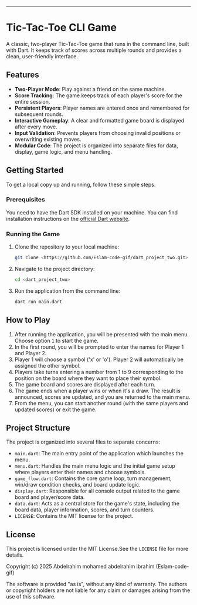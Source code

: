 -----

# Tic-Tac-Toe CLI Game

A classic, two-player Tic-Tac-Toe game that runs in the command line, built with Dart. It keeps track of scores across multiple rounds and provides a clean, user-friendly interface.

## Features

  - **Two-Player Mode**: Play against a friend on the same machine.
  - **Score Tracking**: The game keeps track of each player's score for the entire session.
  - **Persistent Players**: Player names are entered once and remembered for subsequent rounds.
  - **Interactive Gameplay**: A clear and formatted game board is displayed after every move.
  - **Input Validation**: Prevents players from choosing invalid positions or overwriting existing moves.
  - **Modular Code**: The project is organized into separate files for data, display, game logic, and menu handling.

## Getting Started

To get a local copy up and running, follow these simple steps.

### Prerequisites

You need to have the Dart SDK installed on your machine. You can find installation instructions on the [official Dart website](https://dart.dev/get-dart).

### Running the Game

1.  Clone the repository to your local machine:
    ```sh
    git clone <https://github.com/Eslam-code-gif/dart_project_two.git>
    ```
2.  Navigate to the project directory:
    ```sh
    cd <dart_project_two>
    ```
3.  Run the application from the command line:
    ```sh
    dart run main.dart
    ```

## How to Play

1.  After running the application, you will be presented with the main menu. Choose option `1` to start the game.
2.  In the first round, you will be prompted to enter the names for Player 1 and Player 2.
3.  Player 1 will choose a symbol ('x' or 'o'). Player 2 will automatically be assigned the other symbol.
4.  Players take turns entering a number from 1 to 9 corresponding to the position on the board where they want to place their symbol.
5.  The game board and scores are displayed after each turn.
6.  The game ends when a player wins or when it's a draw. The result is announced, scores are updated, and you are returned to the main menu.
7.  From the menu, you can start another round (with the same players and updated scores) or exit the game.

## Project Structure

The project is organized into several files to separate concerns:

  - `main.dart`: The main entry point of the application which launches the menu.
  - `menu.dart`: Handles the main menu logic and the initial game setup where players enter their names and choose symbols.
  - `game_flow.dart`: Contains the core game loop, turn management, win/draw condition checks, and board update logic.
  - `display.dart`: Responsible for all console output related to the game board and player/score data.
  - `data.dart`: Acts as a central store for the game's state, including the board data, player information, scores, and turn counters.
  - `LICENSE`: Contains the MIT license for the project.

## License

This project is licensed under the MIT License.See the `LICENSE` file for more details.

Copyright (c) 2025 Abdelrahim mohamed abdelrahim ibrahim (Eslam-code-gif) 

The software is provided "as is", without any kind of warranty. The authors or copyright holders are not liable for any claim or damages arising from the use of this software.
